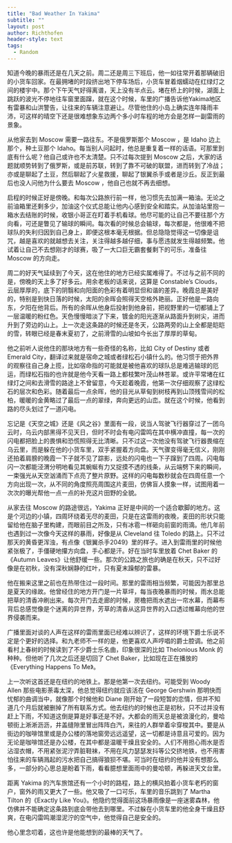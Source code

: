 ```yaml
---
title: "Bad Weather In Yakima"
subtitle: ""
layout: post
author: Richthofen
header-style: text
tags:
  - Random
---
```


知道今晚的暴雨还是在几天之前。周二还是周三下班后，他一如往常开着那辆破旧的小货车回家。在最拥堵的时段挤出地下停车场后，小货车冒着烟蠕动在红绿灯之间的楼宇中。那个下午天气好得离谱，天上没有半点云。堵在桥上的时候，湖面上跳跃的波光不停地往车窗里面蹿，就在这个时候，车里的广播告诉他Yakima地区有雷暴和山洪警告，让往来的车辆注意避让。尽管他住的小岛上确实连年降雨丰沛，可这样的晴空下还是很难想象东边两个多小时车程的地方会是怎样一副雷雨的景象。

从他家去到 Moscow 需要一路往东。不是俄罗斯那个 Moscow ，是 Idaho 边上那个，种土豆那个 Idaho。每当别人问起时，他总是重复着一样的话语。可那里到底有什么呢？他自己或许也不太清楚。只不过每次提到 Moscow 之后，大家的话题就顺势转到了俄罗斯，或是前苏联，转到了靠不可破的联盟，进而转到了冷战；亦或是聊起了土豆，然后聊起了火星救援，聊起了银翼杀手或者是沙丘。反正到最后也没人问他为什么要去 Moscow ，他自己也就不再去细想。

启程的时候正好是傍晚。和每次公路旅行前一样，他习惯先去加满一箱油。无论之前油箱里还剩多少，加油这个仪式总能让他内心感到安全和踏实。从加油站里抱一箱水去结账的时候，收银小哥正在盯着手机看球。他尽可能的让自己不要往那个方向看，可还是瞥见了输球的瞬间。每次看的时候总会输球，每次都是，他很难不把球队的失利归因到自己身上，即便这根本毫无根据。但总隐隐觉得这一切像是诅咒，越是喜欢的就越想去关注，关注得越多越仔细，事与愿违就发生得越频繁。他试着让自己不去想刚才的球赛，吸了一大口巨无霸套餐剩下的可乐，准备往 Moscow 的方向走。

周二的好天气延续到了今天，这在他住的地方已经实属难得了。不过与之前不同的是，傍晚的天上多了好多云。用余老板的话来说，这算是 Constable’s Clouds，云层厚厚的，底下的阴翳和向阳面的色彩有着明显但和谐的差异。晚霞总是美好的，特别是到快日落的时候，太阳的余晖会照得天空格外艳丽。正好他是一路向东，夕阳在他背后。所有的余晖从他身后投射到他身前，把视野里的一切都铺上了一层温暖的粉红色。天色慢慢暗淡了下来，镀金的阳光逐渐从路面升到树尖，进而升到了旁边的山上。上一次走这条路的时候还是冬天，公路两旁的山上全都是皑皑的雪，转眼已经是春末夏初了，之前滑雪的山坡如今长出了厚厚的草甸。

他之前听人说他住的那块地方有一些奇怪的名称，比如 City of Destiny 或者 Emerald City，翻译过来就是宿命之城或者绿松石小镇什么的。他习惯于把外界的观察往自己身上揽，比如宿命指的可能就是被他喜欢的球队总是难逃输球的厄运，而绿松石指的也许就是他今天看一路上都枝繁叶茂山林苍翠。或许平常堵在红绿灯之间和去滑雪的路途上不曾留意，今天趁着晚霞，他第一次仔细观察了这绿松石的层次和色彩。随着最后一点余晖，他的目光从草甸到树枝再到山顶残雪间的松柏，暖暖的金黄略过了最后一点的翠绿，奔向更远的山峦。就在这个时候，他看到路的尽头划过了一道闪电。

忘记是《天空之城》还是《风之谷》里面有一段，说当人驾驶飞行器穿过了一团乌云时，乌云内部黑得不见天日，但时不时会有电闪雷鸣在其中横冲直撞，每一次的闪电都把脸上的畏惧和恐慌照得无比清晰。只不过这一次他没有驾驶飞行器畏缩在乌云里，而是躲在他的小货车里，双手紧握着方向盘。天气骤变得毫无信义，刚刚还拍着肩膀的晚霞一下子就不见了踪影，远处的闪电也一下子蹿到了四周。闪电每闪一次都能泾渭分明地看见其蜿蜒有力又捉摸不透的线条，从云端劈下来的瞬间，一束强光从天空汹涌而下点亮了整片原野。这样的闪电每数秒就会在四周任意一个方向出现一次，从不同的角度照亮周围这片麦田，仿佛盲人摸象一样，试图用着一次次的曝光帮他一点一点的补充这片田野的全貌。

从家去往 Moscow 的路途很远，Yakima 正好是中间的一个适合歇脚的地方。这是个河边的小镇，四周环绕着无尽的麦田，只是在这雷雨的夜晚，麦田的形状只能留给他在脑子里构建，而眼前目之所及，只有冰雹一样砸向前窗的雨滴。他几年前也遇到过一次像今天这样的暴雨，好像是从 Cleveland 往 Toledo 的路上。只不过那天的黄昏更浑浊，有点像《银翼杀手2049》里的样子。进入到雷雨里的时候他紧张极了，手僵硬地攥方向盘，手心都是汗。好在当时车里放着 Chet Baker 的《Autumn Leaves》让他舒缓一些。那次的公路之旅也的确是在秋天，只不过好像是在初秋，没有深秋娴静的红叶，只有夏末躁郁的雷暴。

他在搬来这里之前也在热带住过一段时间。那里的雷雨相当频繁，可能因为那里总是夏天的缘故。他曾经住的地方开门是一片草坪，每当夜晚暴雨的时候，雨水总能把草的清香冲刷出来。每次开门去走廊的时候，房檐把雨水遮出一帘水幕，而幕布背后总感觉像是个迷离的异世界，芳草的清香从这异世界的入口透过帷幕向他的世界侵袭而来。

广播里面对谈的人声在这样的雷雨里面已经难以辨识了，这样的环境下爵士乐说不定是个更好的选择。和九老师不一样的是，他更喜欢人声哼唱的爵士腔调。他之前看村上春树的时候读到了不少爵士乐名曲，印象很深的比如 Thelonious Monk 的种种。但他听了几次之后还是切回了 Chet Baker，比如现在正在播放的《Everything Happens To Me》。

上一次听这首还是在纽约的地铁上。那是他第一次去纽约。可能受到 Woody Allen 那些电影荼毒太深，他总觉得纽约就应该活在 George Gershwin 那明快而忧郁的曲调当中，就像那个时候他和 Diane 刚开始了一段短暂的恋情，但并不知道几个月后就被删掉了所有联系方式。他去纽约的时候也正是初秋，只不过并没有赶上下雨，不知道这倒是算是好事还是不好。大都会的雨天总是被浪漫化的，曼哈顿街上淅淅沥沥，井盖缝隙里冒出阵阵白汽，来往的人群举着伞穿梭其中。要是从街边的咖啡馆里或是办公楼的落地窗旁远远遥望，这一切都是诗意且可爱的。因为无论是咖啡馆还是办公楼，在其中都是温暖干燥且安全的。人们不用担心雨水是否沾湿衣帽，不用紧张泥泞弄脏鞋袜，不用在风力瑟瑟发抖等公交挤地铁，也不用害怕往来的车辆溅起的污水把自己搞得狼狈不堪。可当时在纽约的他并没有想那么多，一部分的心思总是盼着下雨，看看臆想里面雨中的曼哈顿，再躲进天文台里。

距离 Yakima 的汽车旅馆还有一个小时的路程，路上的横风拍着小货车老朽的窗户，窗外的雨又更大了一些。他又吸了一口可乐，车里的音乐跳到了 Martha Tilton 的《Exactly Like You》。他隐约觉得面前这场暴雨像是一座迷雾森林，他仿佛并不能确定这条路到底会带他去到哪里。不过躲在小货车里的他全身干燥且舒爽，在电闪雷鸣潮湿泥泞的空气中，他觉得自己是安全的。

他心里念叨着，这也许是他能想到的最棒的天气了。
